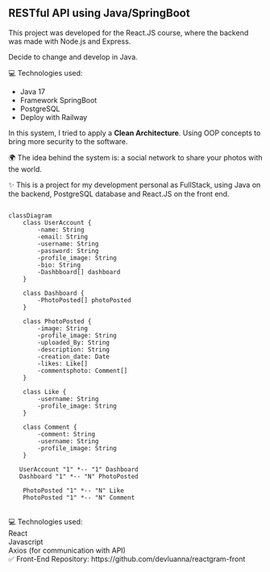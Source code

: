 ## RESTful API using Java/SpringBoot

This project was developed for the React.JS course, where the backend was made with Node.js and Express.

Decide to change and develop in Java.

💻 Technologies ​​used:
- Java 17
- Framework SpringBoot
- PostgreSQL
- Deploy with Railway

In this system, I tried to apply a **Clean Architecture**.
Using OOP concepts to bring more security to the software.

🌍 The idea behind the system is: a social network to share your photos with the world.<br />

✨ This is a project for my development personal as FullStack, using Java on the backend, PostgreSQL database and React.JS on the front end.


``` mermaid

classDiagram
    class UserAccount {
        -name: String
        -email: String
        -username: String
        -password: String
        -profile_image: String
        -bio: String
        -Dashbboard[] dashboard
    }

    class Dashboard {
        -PhotoPosted[] photoPosted
    }

    class PhotoPosted {
        -image: String
        -profile_image: String
        -uploaded_By: String
        -description: String
        -creation_date: Date
        -likes: Like[]
        -commentsphoto: Comment[]
    }

    class Like {
        -username: String
        -profile_image: String
    }

    class Comment {
        -comment: String
        -username: String
        -profile_image: String
    }

   UserAccount "1" *-- "1" Dashboard
   Dashboard "1" *-- "N" PhotoPosted

    PhotoPosted "1" *-- "N" Like
    PhotoPosted "1" *-- "N" Comment

```



<br />
💻 Technologies used:<br />
React
<br />
Javascript
<br />
Axios (for communication with API)
<br />
✅ Front-End Repository: https://github.com/devluanna/reactgram-front
